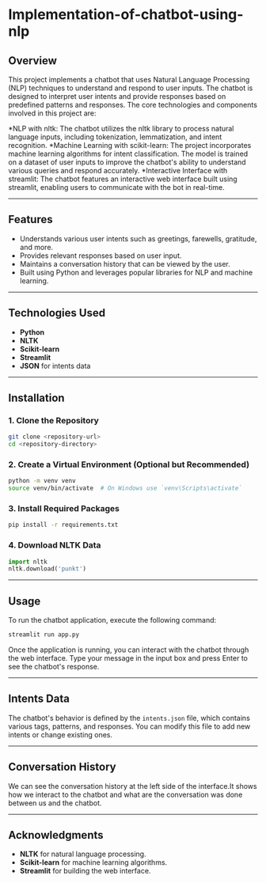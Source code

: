 # Implementation-of-chatbot-using-nlp
## Overview
This project implements a chatbot that uses Natural Language Processing (NLP) techniques to understand and respond to user inputs. The chatbot is designed to interpret user intents and provide responses based on predefined patterns and responses. The core technologies and components involved in this project are:

*NLP with nltk: The chatbot utilizes the nltk library to process natural language inputs, including tokenization, lemmatization, and intent recognition.
*Machine Learning with scikit-learn: The project incorporates machine learning algorithms for intent classification. The model is trained on a dataset of user inputs to improve the chatbot's ability to understand various queries and respond accurately.
*Interactive Interface with streamlit: The chatbot features an interactive web interface built using streamlit, enabling users to communicate with the bot in real-time.

---

## Features
- Understands various user intents such as greetings, farewells, gratitude, and more.
- Provides relevant responses based on user input.
- Maintains a conversation history that can be viewed by the user.
- Built using Python and leverages popular libraries for NLP and machine learning.

---

## Technologies Used
- **Python**
- **NLTK**
- **Scikit-learn**
- **Streamlit**
- **JSON** for intents data

---

## Installation

### 1. Clone the Repository
```bash
git clone <repository-url>
cd <repository-directory>
```

### 2. Create a Virtual Environment (Optional but Recommended)
```bash
python -m venv venv
source venv/bin/activate  # On Windows use `venv\Scripts\activate`
```

### 3. Install Required Packages
```bash
pip install -r requirements.txt
```

### 4. Download NLTK Data
```python
import nltk
nltk.download('punkt')
```

---

## Usage
To run the chatbot application, execute the following command:
```bash
streamlit run app.py
```

Once the application is running, you can interact with the chatbot through the web interface. Type your message in the input box and press Enter to see the chatbot's response.

---

## Intents Data
The chatbot's behavior is defined by the `intents.json` file, which contains various tags, patterns, and responses. You can modify this file to add new intents or change existing ones.

---

## Conversation History
We can see the conversation history at the left side of the interface.It shows how we interact to the chatbot and what are the conversation was done between us and the chatbot.

---

## Acknowledgments
- **NLTK** for natural language processing.
- **Scikit-learn** for machine learning algorithms.
- **Streamlit** for building the web interface.
